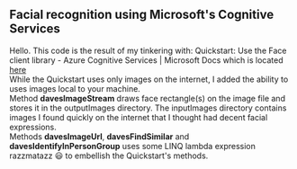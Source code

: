 ## Facial recognition using Microsoft's Cognitive Services
Hello.  This code is the result of my tinkering with: 
Quickstart: Use the Face client library - Azure Cognitive Services | Microsoft Docs
which is located [here](https://docs.microsoft.com/en-us/azure/cognitive-services/Face/Quickstarts/client-libraries?pivots=programming-language-csharp&tabs=visual-studio)
<br/>While the Quickstart uses only images on the internet, I added the ability to uses images local to your machine.<br/>
Method **davesImageStream** draws face rectangle(s) on the image file and stores it in the outputImages directory.  The inputImages directory contains images I found quickly on the internet that I thought had decent facial expressions.<br/>
Methods **davesImageUrl**, **davesFindSimilar** and **davesIdentifyInPersonGroup** uses some LINQ lambda expression razzmatazz :smiley: to embellish the Quickstart's methods. 


